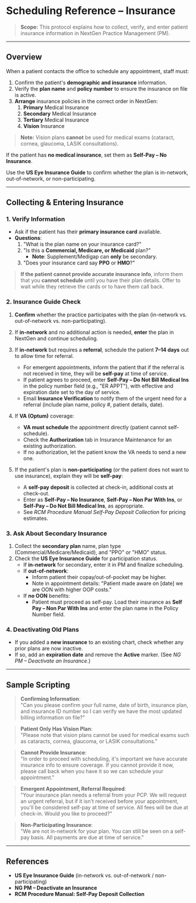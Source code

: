# Scheduling Reference – Insurance

> **Scope:** This protocol explains how to collect, verify, and enter patient insurance information in NextGen Practice Management (PM).

---

## Overview

When a patient contacts the office to schedule any appointment, staff must:
1. Confirm the patient's **demographic and insurance** information.
2. Verify the **plan name** and **policy number** to ensure the insurance on file is active.
3. **Arrange** insurance policies in the correct order in NextGen:
   1. **Primary** Medical Insurance
   2. **Secondary** Medical Insurance
   3. **Tertiary** Medical Insurance
   4. **Vision** Insurance

> **Note:** Vision plans **cannot** be used for medical exams (cataract, cornea, glaucoma, LASIK consultations).

If the patient has **no medical insurance**, set them as **Self-Pay – No Insurance**.

Use the **US Eye Insurance Guide** to confirm whether the plan is in-network, out-of-network, or non-participating.

---

## Collecting & Entering Insurance

### 1. Verify Information
- Ask if the patient has their **primary insurance card** available.
- **Questions**:
  1. "What is the plan name on your insurance card?"
  2. "Is this a **Commercial, Medicare, or Medicaid** plan?"
     - **Note**: Supplement/Medigap can **only** be secondary.
  3. "Does your insurance card say **PPO** or **HMO**?"

> **If the patient cannot provide accurate insurance info**, inform them that you **cannot schedule** until you have their plan details. Offer to wait while they retrieve the cards or to have them call back.

### 2. Insurance Guide Check
1. **Confirm** whether the practice participates with the plan (in-network vs. out-of-network vs. non-participating).
2. If **in-network** and no additional action is needed, **enter** the plan in NextGen and continue scheduling.
3. If **in-network** but requires a **referral**, schedule the patient **7–14 days** out to allow time for referral.
   - For emergent appointments, inform the patient that if the referral is not received in time, they will be **self-pay** at time of service.
   - If patient agrees to proceed, enter **Self-Pay – Do Not Bill Medical Ins** in the policy number field (e.g., "ER APPT"), with effective and expiration date set to the day of service.
   - Email **Insurance Verification** to notify them of the urgent need for a referral (include plan name, policy #, patient details, date).

4. If **VA (Optum)** coverage:
   - **VA must schedule** the appointment directly (patient cannot self-schedule).
   - Check the **Authorization** tab in Insurance Maintenance for an existing authorization.
   - If no authorization, let the patient know the VA needs to send a new one.

5. If the patient's plan is **non-participating** (or the patient does not want to use insurance), explain they will be **self-pay**:
   - A **self-pay deposit** is collected at check-in, additional costs at check-out.
   - Enter as **Self-Pay – No Insurance**, **Self-Pay – Non Par With Ins**, or **Self-Pay – Do Not Bill Medical Ins**, as appropriate.
   - See *RCM Procedure Manual Self-Pay Deposit Collection* for pricing estimates.

### 3. Ask About Secondary Insurance
1. Collect the **secondary plan** name, plan type (Commercial/Medicare/Medicaid), and "PPO" or "HMO" status.
2. Check the **US Eye Insurance Guide** for participation status.
   - If **in-network** for secondary, enter it in PM and finalize scheduling.
   - If **out-of-network**:
     - Inform patient their copay/out-of-pocket may be higher.  
     - Note in appointment details: "Patient made aware on [date] we are OON with higher OOP costs."
   - If **no OON** benefits:
     - Patient must proceed as self-pay. Load their insurance as **Self Pay – Non Par With Ins** and enter the plan name in the Policy Number field.

### 4. Deactivating Old Plans
- If you added a **new insurance** to an existing chart, check whether any prior plans are now inactive.
- If so, add an **expiration date** and remove the **Active** marker. (See *NG PM – Deactivate an Insurance*.)

---

## Sample Scripting

> **Confirming Information**:  
> "Can you please confirm your full name, date of birth, insurance plan, and insurance ID number so I can verify we have the most updated billing information on file?"

> **Patient Only Has Vision Plan**:  
> "Please note that vision plans cannot be used for medical exams such as cataracts, cornea, glaucoma, or LASIK consultations."

> **Cannot Provide Insurance**:  
> "In order to proceed with scheduling, it's important we have accurate insurance info to ensure coverage. If you cannot provide it now, please call back when you have it so we can schedule your appointment."

> **Emergent Appointment, Referral Required**:  
> "Your insurance plan needs a referral from your PCP. We will request an urgent referral, but if it isn't received before your appointment, you'll be considered self-pay at time of service. All fees will be due at check-in. Would you like to proceed?"

> **Non-Participating Insurance**:  
> "We are not in-network for your plan. You can still be seen on a self-pay basis. All payments are due at time of service."

---

## References
- **US Eye Insurance Guide** (in-network vs. out-of-network / non-participating)
- **NG PM – Deactivate an Insurance**
- **RCM Procedure Manual: Self-Pay Deposit Collection** 